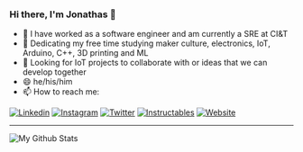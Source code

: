 ### Hi there, I'm Jonathas 👋


- 🔭 I have worked as a software engineer and am currently a SRE at CI&T
- 🌱 Dedicating my free time studying maker culture, electronics, IoT, Arduino, C++, 3D printing and ML
- 👯 Looking for IoT projects to collaborate with or ideas that we can develop together
- 😄 he/his/him
- 📫 How to reach me: 


[![Linkedin](https://img.shields.io/badge/-LINKEDIN-0077B5?style=for-the-badge&logo=linkedin&logoColor=white)](https://www.linkedin.com/in/jnthas)
[![Instagram](https://img.shields.io/badge/-INSTAGRAM-E1306C?style=for-the-badge&logo=instagram&logoColor=white)](https://www.instagram.com/jnthas)
[![Twitter](https://img.shields.io/badge/-TWITTER-00CBFF?style=for-the-badge&logo=twitter&logoColor=white)](https://twitter.com/jnthas)
[![Instructables](https://img.shields.io/badge/-INSTRUCTABLES-FBC115?style=for-the-badge&logo=probot&logoColor=white)](https://www.instructables.com/member/jnthas/)
[![Website](https://img.shields.io/badge/-WEBSITE-81C459?style=for-the-badge&logo=wordpress&logoColor=white)](http://www.jnthas.com)

---

![My Github Stats](https://github-readme-stats.vercel.app/api?username=jnthas&show_icons=true&hide=%5B%22issues%22%5D)



<!--
**jnthas/jnthas** is a ✨ _special_ ✨ repository because its `README.md` (this file) appears on your GitHub profile.

Here are some ideas to get you started:

- 🔭 I’m currently working on ...
- 🌱 I’m currently learning ...
- 👯 I’m looking to collaborate on ...
- 🤔 I’m looking for help with ...
- 💬 Ask me about ...
- 📫 How to reach me: ...
- 😄 Pronouns: ...
- ⚡ Fun fact: ...
-->

